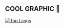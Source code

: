## COOL GRAPHIC 👋


[![Top Langs](https://github-readme-stats.vercel.app/api/top-langs/?username=shinjin-santhakumar&layout=donut)](https://github.com/anuraghazra/github-readme-stats)



<!--
**shinjin-santhakumar/shinjin-santhakumar** is a ✨ _special_ ✨ repositohttps://github-readme-stats.vercel.app/api/top-langs/?username=shinjin-santhakumar&layout=donutry because its `README.md` (this file) appears on your GitHub profile.

Here are some ideas to get you started:

- 🔭 I’m currently working on ...
- 🌱 I’m currently learning ...
- 👯 I’m looking to collaborate on ...
- 🤔 I’m looking for help with ...
- 💬 Ask me about ...
- 📫 How to reach me: ...
- 😄 Pronouns: ...
- ⚡ Fun fact: ...
-->
